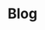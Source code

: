 ---
title: Blog
fulltitle: MillMint Blog
description: MillMint Blog
emoji: -pencil
icon: ✏️

aliases:
- /blog/

draft: true

color: orange
---